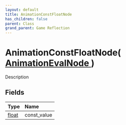 ```yaml
---
layout: default
title: AnimationConstFloatNode
has_children: false
parent: Class
grand_parent: Game Reflection
---
```

# AnimationConstFloatNode( [ AnimationEvalNode ](/riftbreaker-wiki/docs/game-reflection/classes/animation_eval_node/) )
Description 

## Fields

| Type | Name |
|:----------|:--------------|
| [float](/riftbreaker-wiki/docs/game-reflection/components/float/) | const_value |

